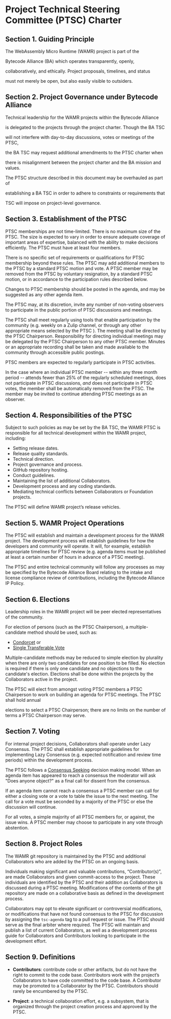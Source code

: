 # Project Technical Steering Committee (PTSC) Charter

## Section 1. Guiding Principle

The WebAssembly Micro Runtime (WAMR) project is part of the 

Bytecode Alliance (BA) which operates transparently, openly, 

collaboratively, and ethically. Project proposals, timelines, and status 

must not merely be open, but also easily visible to outsiders.

## Section 2. Project Governance under Bytecode Alliance

Technical leadership for the WAMR projects within the Bytecode Alliance 

is delegated to the projects through the project charter. Though the BA TSC 

will not interfere with day-to-day discussions, votes or meetings of the PTSC,

the BA TSC may request additional amendments to the PTSC charter when 

there is misalignment between the project charter and the BA mission and values.



The PTSC structure described in this document may be overhauled as part of 

establishing a BA TSC in order to adhere to constraints or requirements that 

TSC will impose on project-level governance.

## Section 3. Establishment of the PTSC

PTSC memberships are not time-limited. There is no maximum size of the PTSC.
The size is expected to vary in order to ensure adequate coverage of important
areas of expertise, balanced with the ability to make decisions efficiently.
The PTSC must have at least four members. 

There is no specific set of requirements or qualifications for PTSC
membership beyond these rules. The PTSC may add additional members to the
PTSC by a standard PTSC motion and vote. A PTSC member may be removed from the
PTSC by voluntary resignation, by a standard PTSC motion, or in accordance to the
participation rules described below.

Changes to PTSC membership should be posted in the agenda, and may be suggested
as any other agenda item.

The PTSC may, at its discretion, invite any number of non-voting observers to
participate in the public portion of PTSC discussions and meetings.

The PTSC shall meet regularly using tools that enable participation by the
community (e.g. weekly on a Zulip channel, or through any other
appropriate means selected by the PTSC ). The meeting shall be directed by
the PTSC Chairperson. Responsibility for directing individual meetings may be
delegated by the PTSC Chairperson to any other PTSC member. Minutes or an
appropriate recording shall be taken and made available to the community
through accessible public postings.

PTSC members are expected to regularly participate in PTSC activities.

In the case where an individual PTSC member -- within any three month period --
attends fewer than 25% of the regularly scheduled meetings, does not
participate in PTSC discussions, *and* does not participate in PTSC votes, the
member shall be automatically removed from the PTSC. The member may be invited
to continue attending PTSC meetings as an observer.

## Section 4. Responsibilities of the PTSC

Subject to such policies as may be set by the BA TSC, the WAMR PTSC is
responsible for all technical development within the WAMR  project,
including:

* Setting release dates.
* Release quality standards.
* Technical direction.
* Project governance and process.
* GitHub repository hosting.
* Conduct guidelines.
* Maintaining the list of additional Collaborators.
* Development process and any coding standards.
* Mediating technical conflicts between Collaborators or Foundation
projects.

The PTSC will define WAMR project’s release vehicles.

## Section 5. WAMR Project Operations

The PTSC will establish and maintain a development process for the WAMR 
project. The development process will establish guidelines
for how the developers and community will operate. It will, for example,
establish appropriate timelines for PTSC review (e.g. agenda items must be
published at least a certain number of hours in advance of a PTSC 
meeting).

The PTSC and entire technical community will follow any processes as may
be specified by the Bytecode Alliance Board relating to the intake and license compliance
review of contributions, including the Bytecode Alliance IP Policy.

## Section 6. Elections

Leadership roles in the WAMR project will be peer elected
representatives of the community.

For election of persons (such as the PTSC Chairperson), a multiple-candidate
method should be used, such as:

* [Condorcet][] or
* [Single Transferable Vote][]

Multiple-candidate methods may be reduced to simple election by plurality
when there are only two candidates for one position to be filled. No
election is required if there is only one candidate and no objections to
the candidate's election. Elections shall be done within the projects by
the Collaborators active in the project.

The PTSC will elect from amongst voting PTSC members a PTSC Chairperson to
work on building an agenda for PTSC meetings. The PTSC shall hold annual 

elections to select a PTSC Chairperson; there are no limits on the number
of terms a PTSC Chairperson may serve.

## Section 7. Voting

For internal project decisions, Collaborators shall operate under Lazy
Consensus. The PTSC shall establish appropriate guidelines for
implementing Lazy Consensus (e.g. expected notification and review time
periods) within the development process.

The PTSC follows a [Consensus Seeking][] decision making model. When an agenda
item has appeared to reach a consensus the moderator will ask "Does anyone
object?" as a final call for dissent from the consensus.

If an agenda item cannot reach a consensus a PTSC member can call for
either a closing vote or a vote to table the issue to the next meeting.
The call for a vote must be seconded by a majority of the PTSC or else the
discussion will continue.

For all votes, a simple majority of all PTSC members for, or against, the issue
wins. A PTSC member may choose to participate in any vote through abstention.

## Section 8. Project Roles

The WAMR git repository is maintained by the PTSC and
additional Collaborators who are added by the PTSC on an ongoing basis.

Individuals making significant and valuable contributions,
“Contributor(s)”, are made Collaborators and given commit-access to the
project. These individuals are identified by the PTSC and their addition
as Collaborators is discussed during a PTSC meeting. Modifications of the
contents of the git repository are made on a collaborative basis as defined in
the development process.

Collaborators may opt to elevate significant or controversial
modifications, or modifications that have not found consensus to the PTSC
for discussion by assigning the `tsc-agenda` tag to a pull request or
issue. The PTSC should serve as the final arbiter where required. The PTSC
will maintain and publish a list of current Collaborators, as
well as a development process guide for Collaborators and Contributors
looking to participate in the development effort.

## Section 9. Definitions

* **Contributors**: contribute code or other artifacts, but do not have
the right to commit to the code base. Contributors work with the
project’s Collaborators to have code committed to the code base. A
Contributor may be promoted to a Collaborator by the PTSC. Contributors should
rarely be encumbered by the PTSC.

* **Project**: a technical collaboration effort, e.g. a subsystem, that
is organized through the project creation process and approved by the
PTSC.

[Consensus Seeking]: https://en.wikipedia.org/wiki/Consensus-seeking_decision-making
[Condorcet]: https://en.wikipedia.org/wiki/Condorcet_method
[Single Transferable Vote]: https://en.wikipedia.org/wiki/Single_transferable_vote

